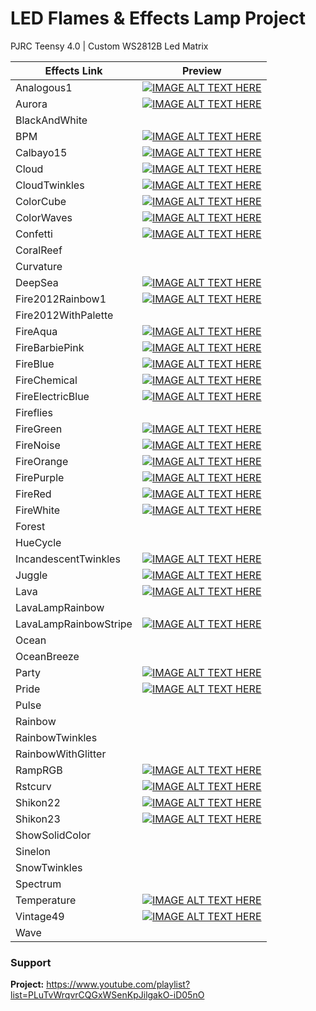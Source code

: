 # LED Flames & Effects Lamp Project
PJRC Teensy 4.0 | Custom WS2812B Led Matrix 

| Effects Link          	| Preview                               	|
|-----------------------	|----------------------------------------	|
| Analogous1            	| [![IMAGE ALT TEXT HERE](https://img.youtube.com/vi/rqymJNo0EJ8/0.jpg)](https://www.youtube.com/watch?v=rqymJNo0EJ8) |
| Aurora                	| [![IMAGE ALT TEXT HERE](https://img.youtube.com/vi/uZel56K5H0k/0.jpg)](https://youtube.com/shorts/uZel56K5H0k?feature=share) |
| BlackAndWhite         	|                                        	|
| BPM                     | [![IMAGE ALT TEXT HERE](https://img.youtube.com/vi/wpABKEyWJ7s/0.jpg)](https://www.youtube.com/watch?v=wpABKEyWJ7s) |
| Calbayo15             	| [![IMAGE ALT TEXT HERE](https://img.youtube.com/vi/eobqzGgs6K4/0.jpg)](https://youtube.com/shorts/eobqzGgs6K4?feature=share) |
| Cloud                 	| [![IMAGE ALT TEXT HERE](https://img.youtube.com/vi/uMpSQnTU4QM/0.jpg)](https://www.youtube.com/watch?v=uMpSQnTU4QM) |
| CloudTwinkles           | [![IMAGE ALT TEXT HERE](https://img.youtube.com/vi/6xIglZ9MYiI/0.jpg)](https://www.youtube.com/watch?v=6xIglZ9MYiI) |
| ColorCube             	| [![IMAGE ALT TEXT HERE](https://img.youtube.com/vi/w2WDJhO8YmA/0.jpg)](https://youtube.com/shorts/w2WDJhO8YmA?feature=share) |
| ColorWaves            	| [![IMAGE ALT TEXT HERE](https://img.youtube.com/vi/lAgImssP0hc/0.jpg)](https://www.youtube.com/watch?v=lAgImssP0hc) |
| Confetti                | [![IMAGE ALT TEXT HERE](https://img.youtube.com/vi/dexPh66PtdY/0.jpg)](https://youtube.com/shorts/dexPh66PtdY?feature=share) |
| CoralReef             	|                                        	|
| Curvature             	|                                        	|
| DeepSea               	| [![IMAGE ALT TEXT HERE](https://img.youtube.com/vi/mDnaWVjDDiY/0.jpg)](https://www.youtube.com/watch?v=mDnaWVjDDiY) |
| Fire2012Rainbow1      	| [![IMAGE ALT TEXT HERE](https://img.youtube.com/vi/2Owei0R9Go4/0.jpg)](https://www.youtube.com/watch?v=2Owei0R9Go4) |
| Fire2012WithPalette   	|                                        	|
| FireAqua              	| [![IMAGE ALT TEXT HERE](https://img.youtube.com/vi/554TsQpDVSM/0.jpg)](https://www.youtube.com/watch?v=554TsQpDVSM) |
| FireBarbiePink         	| [![IMAGE ALT TEXT HERE](https://img.youtube.com/vi/8T51nAfzwE4/0.jpg)](https://www.youtube.com/watch?v=8T51nAfzwE4) |
| FireBlue              	| [![IMAGE ALT TEXT HERE](https://img.youtube.com/vi/bMxSjyPFbNc/0.jpg)](https://www.youtube.com/watch?v=bMxSjyPFbNc) |
| FireChemical          	| [![IMAGE ALT TEXT HERE](https://img.youtube.com/vi/0L9wwmpknCE/0.jpg)](https://www.youtube.com/watch?v=0L9wwmpknCE) |
| FireElectricBlue      	| [![IMAGE ALT TEXT HERE](https://img.youtube.com/vi/nL_Dz0n3Nng/0.jpg)](https://www.youtube.com/watch?v=nL_Dz0n3Nng) |
| Fireflies             	|                                        	|
| FireGreen             	| [![IMAGE ALT TEXT HERE](https://img.youtube.com/vi/psM2U7L5JMU/0.jpg)](https://www.youtube.com/watch?v=psM2U7L5JMU) |
| FireNoise               | [![IMAGE ALT TEXT HERE](https://img.youtube.com/vi/8HZHj-oy8hU/0.jpg)](https://www.youtube.com/watch?v=8HZHj-oy8hU) |
| FireOrange            	| [![IMAGE ALT TEXT HERE](https://img.youtube.com/vi/Bq_BhgwoGyM/0.jpg)](https://www.youtube.com/watch?v=Bq_BhgwoGyM) |
| FirePurple            	| [![IMAGE ALT TEXT HERE](https://img.youtube.com/vi/7VXlMrUlCOM/0.jpg)](https://www.youtube.com/watch?v=7VXlMrUlCOM) |
| FireRed               	| [![IMAGE ALT TEXT HERE](https://img.youtube.com/vi/r67FtGZvrxc/0.jpg)](https://www.youtube.com/watch?v=r67FtGZvrxc) |
| FireWhite             	| [![IMAGE ALT TEXT HERE](https://img.youtube.com/vi/Ep6ztWYFsqQ/0.jpg)](https://www.youtube.com/watch?v=Ep6ztWYFsqQ) |
| Forest                	|                                        	|
| HueCycle              	|                                        	|
| IncandescentTwinkles    | [![IMAGE ALT TEXT HERE](https://img.youtube.com/vi/h0GLDVp3qB8/0.jpg)](https://www.youtube.com/watch?v=h0GLDVp3qB8) |
| Juggle                	| [![IMAGE ALT TEXT HERE](https://img.youtube.com/vi/qANoQjhLGoI/0.jpg)](https://youtu.be/qANoQjhLGoI) |
| Lava                  	| [![IMAGE ALT TEXT HERE](https://img.youtube.com/vi/ReStbAOoWyM/0.jpg)](https://www.youtube.com/watch?v=ReStbAOoWyM) |
| LavaLampRainbow       	|                                        	|
| LavaLampRainbowStripe 	| [![IMAGE ALT TEXT HERE](https://img.youtube.com/vi/oXuwZY5xBgc/0.jpg)](https://youtube.com/shorts/oXuwZY5xBgc?feature=share) |
| Ocean                 	|                                        	|
| OceanBreeze           	|                                        	|
| Party                 	| [![IMAGE ALT TEXT HERE](https://img.youtube.com/vi/PT6lvMPc_JI/0.jpg)](https://www.youtube.com/watch?v=PT6lvMPc_JI) |
| Pride                 	| [![IMAGE ALT TEXT HERE](https://img.youtube.com/vi/uN1UlFU359A/0.jpg)](https://www.youtube.com/watch?v=uN1UlFU359A) |
| Pulse                 	|                                        	|
| Rainbow               	|                                        	|
| RainbowTwinkles       	|                                        	|
| RainbowWithGlitter    	|                                        	|
| RampRGB               	| [![IMAGE ALT TEXT HERE](https://img.youtube.com/vi/Jmz6PWTKPZQ/0.jpg)](https://www.youtube.com/watch?v=Jmz6PWTKPZQ) |
| Rstcurv               	| [![IMAGE ALT TEXT HERE](https://img.youtube.com/vi/1txU8OBw5TM/0.jpg)](https://www.youtube.com/watch?v=1txU8OBw5TM) |
| Shikon22              	| [![IMAGE ALT TEXT HERE](https://img.youtube.com/vi/C9LezPTnGYY/0.jpg)](https://youtube.com/shorts/C9LezPTnGYY?feature=share) |
| Shikon23              	| [![IMAGE ALT TEXT HERE](https://img.youtube.com/vi/3hxHBaMBJYs/0.jpg)](https://youtube.com/shorts/3hxHBaMBJYs?feature=share) |
| ShowSolidColor        	|                                        	|
| Sinelon               	|                                        	|
| SnowTwinkles          	|                                        	|
| Spectrum              	|                                        	|
| Temperature           	| [![IMAGE ALT TEXT HERE](https://img.youtube.com/vi/fYSNUV5vxx8/0.jpg)](https://www.youtube.com/watch?v=fYSNUV5vxx8) |
| Vintage49             	| [![IMAGE ALT TEXT HERE](https://img.youtube.com/vi/AZHug3wS_kM/0.jpg)](https://www.youtube.com/watch?v=AZHug3wS_kM) |
| Wave                  	|                                        	|

### Support
**Project:** https://www.youtube.com/playlist?list=PLuTvWrqvrCQGxWSenKpJilgakO-iD05nO

